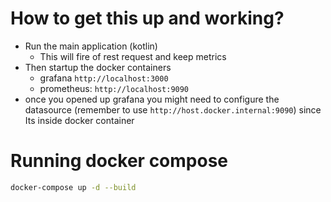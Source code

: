 # How to get this up and working?

- Run the main application (kotlin)
    - This will fire of rest request and keep metrics
- Then startup the docker containers
  - grafana `http://localhost:3000`
  - prometheus: `http://localhost:9090`
- once you opened up grafana you might need to configure the datasource (remember to use `http://host.docker.internal:9090`) since
Its inside docker container



# Running docker compose

```bash
docker-compose up -d --build
```